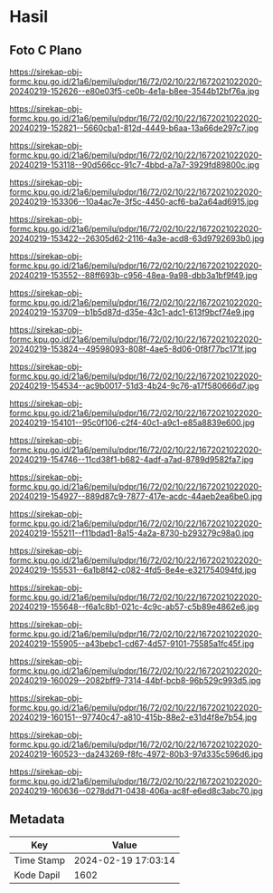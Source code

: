 # Hasil

## Foto C Plano

https://sirekap-obj-formc.kpu.go.id/21a6/pemilu/pdpr/16/72/02/10/22/1672021022020-20240219-152626--e80e03f5-ce0b-4e1a-b8ee-3544b12bf76a.jpg

https://sirekap-obj-formc.kpu.go.id/21a6/pemilu/pdpr/16/72/02/10/22/1672021022020-20240219-152821--5660cba1-812d-4449-b6aa-13a66de297c7.jpg

https://sirekap-obj-formc.kpu.go.id/21a6/pemilu/pdpr/16/72/02/10/22/1672021022020-20240219-153118--90d566cc-91c7-4bbd-a7a7-3929fd89800c.jpg

https://sirekap-obj-formc.kpu.go.id/21a6/pemilu/pdpr/16/72/02/10/22/1672021022020-20240219-153306--10a4ac7e-3f5c-4450-acf6-ba2a64ad6915.jpg

https://sirekap-obj-formc.kpu.go.id/21a6/pemilu/pdpr/16/72/02/10/22/1672021022020-20240219-153422--26305d62-2116-4a3e-acd8-63d9792693b0.jpg

https://sirekap-obj-formc.kpu.go.id/21a6/pemilu/pdpr/16/72/02/10/22/1672021022020-20240219-153552--88ff693b-c956-48ea-9a98-dbb3a1bf9f49.jpg

https://sirekap-obj-formc.kpu.go.id/21a6/pemilu/pdpr/16/72/02/10/22/1672021022020-20240219-153709--b1b5d87d-d35e-43c1-adc1-613f9bcf74e9.jpg

https://sirekap-obj-formc.kpu.go.id/21a6/pemilu/pdpr/16/72/02/10/22/1672021022020-20240219-153824--49598093-808f-4ae5-8d06-0f8f77bc171f.jpg

https://sirekap-obj-formc.kpu.go.id/21a6/pemilu/pdpr/16/72/02/10/22/1672021022020-20240219-154534--ac9b0017-51d3-4b24-9c76-a17f580666d7.jpg

https://sirekap-obj-formc.kpu.go.id/21a6/pemilu/pdpr/16/72/02/10/22/1672021022020-20240219-154101--95c0f106-c2f4-40c1-a9c1-e85a8839e600.jpg

https://sirekap-obj-formc.kpu.go.id/21a6/pemilu/pdpr/16/72/02/10/22/1672021022020-20240219-154746--11cd38f1-b682-4adf-a7ad-8789d9582fa7.jpg

https://sirekap-obj-formc.kpu.go.id/21a6/pemilu/pdpr/16/72/02/10/22/1672021022020-20240219-154927--889d87c9-7877-417e-acdc-44aeb2ea6be0.jpg

https://sirekap-obj-formc.kpu.go.id/21a6/pemilu/pdpr/16/72/02/10/22/1672021022020-20240219-155211--f11bdad1-8a15-4a2a-8730-b293279c98a0.jpg

https://sirekap-obj-formc.kpu.go.id/21a6/pemilu/pdpr/16/72/02/10/22/1672021022020-20240219-155531--6a1b8f42-c082-4fd5-8e4e-e321754094fd.jpg

https://sirekap-obj-formc.kpu.go.id/21a6/pemilu/pdpr/16/72/02/10/22/1672021022020-20240219-155648--f6a1c8b1-021c-4c9c-ab57-c5b89e4862e6.jpg

https://sirekap-obj-formc.kpu.go.id/21a6/pemilu/pdpr/16/72/02/10/22/1672021022020-20240219-155905--a43bebc1-cd67-4d57-9101-75585a1fc45f.jpg

https://sirekap-obj-formc.kpu.go.id/21a6/pemilu/pdpr/16/72/02/10/22/1672021022020-20240219-160029--2082bff9-7314-44bf-bcb8-96b529c993d5.jpg

https://sirekap-obj-formc.kpu.go.id/21a6/pemilu/pdpr/16/72/02/10/22/1672021022020-20240219-160151--97740c47-a810-415b-88e2-e31d4f8e7b54.jpg

https://sirekap-obj-formc.kpu.go.id/21a6/pemilu/pdpr/16/72/02/10/22/1672021022020-20240219-160523--da243269-f8fc-4972-80b3-97d335c596d6.jpg

https://sirekap-obj-formc.kpu.go.id/21a6/pemilu/pdpr/16/72/02/10/22/1672021022020-20240219-160636--0278dd71-0438-406a-ac8f-e6ed8c3abc70.jpg


## Metadata

| Key        | Value               |
| ---------- | ------------------- |
| Time Stamp | 2024-02-19 17:03:14 |
| Kode Dapil | 1602                |



